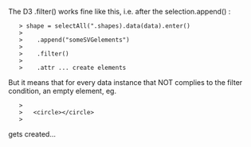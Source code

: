 The D3 .filter() works fine like this, i.e. after the selection.append() :

       > shape = selectAll(".shapes).data(data).enter()
       >
       >    .append("someSVGelements")
       >
       >    .filter()
       >
       >    .attr ... create elements

But it means that for every data instance that  NOT complies to the filter condition, an empty element, eg.

       >
       >   <circle></circle>
       >

gets created...